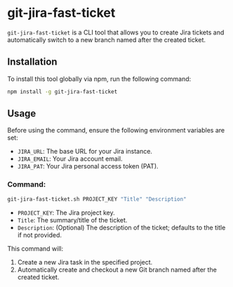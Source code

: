 # git-jira-fast-ticket

`git-jira-fast-ticket` is a CLI tool that allows you to create Jira tickets and automatically switch to a new branch
named after the created ticket.

## Installation

To install this tool globally via npm, run the following command:

```bash
npm install -g git-jira-fast-ticket
```

## Usage

Before using the command, ensure the following environment variables are set:

- `JIRA_URL`: The base URL for your Jira instance.
- `JIRA_EMAIL`: Your Jira account email.
- `JIRA_PAT`: Your Jira personal access token (PAT).

### Command:

```bash
git-jira-fast-ticket.sh PROJECT_KEY "Title" "Description"
```

- `PROJECT_KEY`: The Jira project key.
- `Title`: The summary/title of the ticket.
- `Description`: (Optional) The description of the ticket; defaults to the title if not provided.

This command will:

1. Create a new Jira task in the specified project.
2. Automatically create and checkout a new Git branch named after the created ticket.
